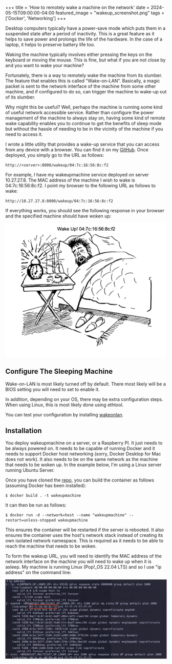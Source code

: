 +++
title = 'How to remotely wake a machine on the network'
date = 2024-05-15T09:00:00-04:00
featured_image = "wakeup_screenshot.png"
tags = ['Docker', 'Networking']
+++

Desktop computers typically have a power-save mode which puts them in a suspended state after a period of inactivity. This is a great feature as it helps to save power and prolongs the life of the hardware. In the case of a laptop, it helps to preserve battery life too.

Waking the machine typically involves either pressing the keys on the keyboard or moving the mouse. This is fine, but what if you are not close by and you want to wake your machine?

Fortunately, there is a way to remotely wake the machine from its slumber. The feature that enables this is called "Wake-on-LAN". Basically, a magic packet is sent to the network interface of the machine from some other machine, and if configured to do so, can trigger the machine to wake-up out of its slumber.

Why might this be useful? Well, perhaps the machine is running some kind of useful network accessible service. Rather than configure the power management of the machine to always stay on, having some kind of remote wake capability enables you to continue to get the benefits of sleep mode but without the hassle of needing to be in the vicinity of the machine if you need to access it.

I wrote a little utility that provides a wake-up service that you can access from any device with a browser. You can find it on my [GitHub](https://github.com/jasondchambers/wakeupmachine). Once deployed, you simply go to the URL as follows:

    http://<server>:8000/wakeup/04:7c:16:56:8c:f2

For example, I have my wakeupmachine service deployed on server 10.27.27.8. The MAC address of the machine I wish to wake is 04:7c:16:56:8c:f2. I point my browser to the following URL as follows to wake:

    http://10.27.27.8:8000/wakeup/04:7c:16:56:8c:f2

If everything works, you should see the following response in your browser and the specified machine should have woken up:

![alt text](wakeup_screenshot.png)

## Configure The Sleeping Machine

Wake-on-LAN is most likely turned off by default. There most likely will be a BIOS setting you will need to set to enable it.

In addition, depending on your OS, there may be extra configuration steps. When using Linux, this is most likely done using ethtool.

You can test your configuration by installing [wakeonlan](https://github.com/jpoliv/wakeonlan).

## Installation

You deploy wakeupmachine on a server, or a Raspberry PI. It just needs to be always powered on. It needs to be capable of running Docker and it needs to support Docker host networking (sorry, Docker Desktop for Mac does not work). It also needs to be on the same network as the machine that needs to be woken up. In the example below, I'm using a Linux server running Ubuntu Server.

Once you have cloned the [repo](https://github.com/jasondchambers/wakeupmachine), you can build the container as follows (assuming Docker has been installed):

    $ docker build . -t wakeupmachine

It can then be run as follows:

    $ docker run -d --network=host --name "wakeupmachine" --restart=unless-stopped wakeupmachine

This ensures the container will be restarted if the server is rebooted. It also ensures the container uses the host's network stack instead of creating its own isolated network namespace. This is required as it needs to be able to reach the machine that needs to be woken.

To form the wakeup URL, you will need to identify the MAC address of the network interface on the machine you will need to wake up when it is asleep. My machine is running Linux (Pop!\_OS 22.04 LTS) and so I use "ip address" on the command line:

![alt text](linux_finding_mac.jpg)
